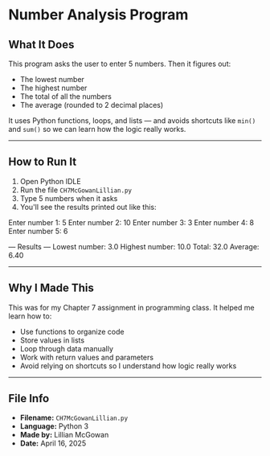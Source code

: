# Number Analysis Program

## What It Does
This program asks the user to enter 5 numbers. Then it figures out:
- The lowest number
- The highest number
- The total of all the numbers
- The average (rounded to 2 decimal places)

It uses Python functions, loops, and lists — and avoids shortcuts like `min()` and `sum()` so we can learn how the logic really works.

---

## How to Run It
1. Open Python IDLE
2. Run the file `CH7McGowanLillian.py`
3. Type 5 numbers when it asks
4. You'll see the results printed out like this:

Enter number 1: 5
Enter number 2: 10
Enter number 3: 3
Enter number 4: 8
Enter number 5: 6

— Results —
Lowest number: 3.0
Highest number: 10.0
Total: 32.0
Average: 6.40

---

## Why I Made This
This was for my Chapter 7 assignment in programming class. It helped me learn how to:
- Use functions to organize code
- Store values in lists
- Loop through data manually
- Work with return values and parameters
- Avoid relying on shortcuts so I understand how logic really works

---

## File Info
- **Filename:** `CH7McGowanLillian.py`
- **Language:** Python 3
- **Made by:** Lillian McGowan
- **Date:** April 16, 2025
